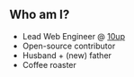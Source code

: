 <!-- .slide: data-background="resources/about.jpg" -->

##  Who am I?

* Lead Web Engineer @ [10up](http://10up.com)
* Open-source contributor
* Husband + (new) father
* Coffee roaster